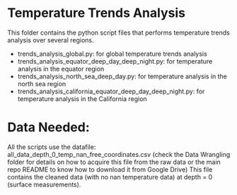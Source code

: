# Temperature Trends Analysis
This folder contains the python script files that performs temperature trends analysis over several regions.
- trends_analysis_global.py: for global temperature trends analysis
- trends_analysis_equator_deep_day_deep_night.py: for temperature analysis in the equator region
- trends_analysis_north_sea_deep_day.py: for temperature analysis in the north sea region
- trends_analysis_california_equator_deep_day_deep_night.py: for temperature analysis in the California region

# Data Needed: 

All the scripts use the datafile: all_data_depth_0_temp_nan_free_coordinates.csv (check the Data Wrangling folder for details on how to acquire this file from the raw data or the main repo README to know how to download it from Google Drive)
This file  contains the cleaned data (with no nan temperature data) at depth = 0 (surface measurements).

